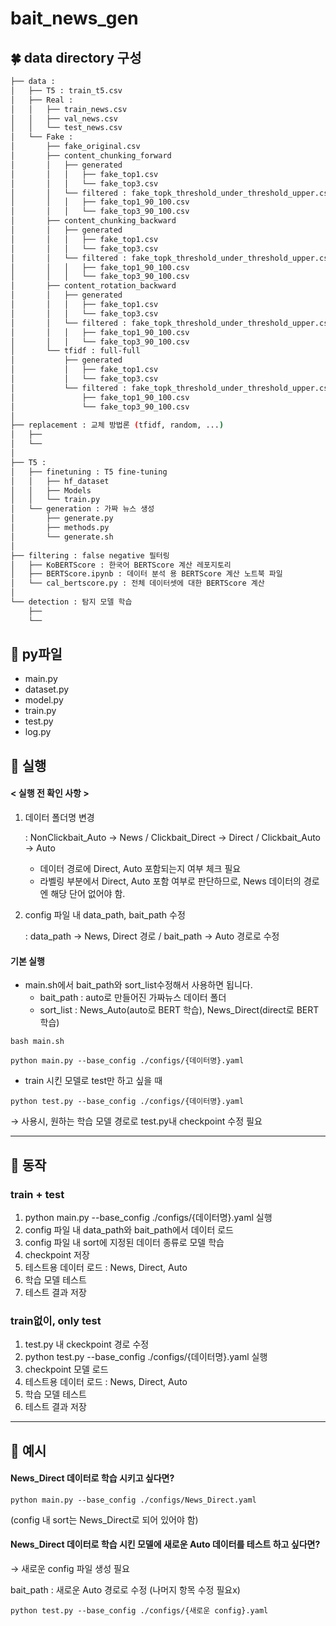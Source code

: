 # bait_news_gen

## 🍀 data directory 구성
```bash
├── data : 
│   ├── T5 : train_t5.csv
│   ├── Real :
│   │   ├── train_news.csv
│   │   ├── val_news.csv
│   │   └── test_news.csv
│   └── Fake :
│       ├── fake_original.csv 
│       ├── content_chunking_forward
│       │   ├── generated
│       │   │   ├── fake_top1.csv
│       │   │   └── fake_top3.csv
│       │   └── filtered : fake_topk_threshold_under_threshold_upper.csv
│       │   │   ├── fake_top1_90_100.csv
│       │   │   └── fake_top3_90_100.csv
│       ├── content_chunking_backward
│       │   ├── generated
│       │   │   ├── fake_top1.csv
│       │   │   └── fake_top3.csv
│       │   └── filtered : fake_topk_threshold_under_threshold_upper.csv
│       │   │   ├── fake_top1_90_100.csv
│       │   │   └── fake_top3_90_100.csv
│       ├── content_rotation_backward
│       │   ├── generated
│       │   │   ├── fake_top1.csv
│       │   │   └── fake_top3.csv
│       │   └── filtered : fake_topk_threshold_under_threshold_upper.csv
│       │   │   ├── fake_top1_90_100.csv
│       │   │   └── fake_top3_90_100.csv
│       └── tfidf : full-full
│           ├── generated
│           │   ├── fake_top1.csv
│           │   └── fake_top3.csv
│           └── filtered : fake_topk_threshold_under_threshold_upper.csv
│               ├── fake_top1_90_100.csv
│               └── fake_top3_90_100.csv
│
├── replacement : 교체 방법론 (tfidf, random, ...)
│   ├── 
│   └──
│ 
├── T5 :
│   ├── finetuning : T5 fine-tuning
│   │   ├── hf_dataset  
│   │   ├── Models  
│   │   └── train.py
│   └── generation : 가짜 뉴스 생성
│       ├── generate.py  
│       ├── methods.py  
│       └── generate.sh
│
├── filtering : false negative 필터링
│   ├── KoBERTScore : 한국어 BERTScore 계산 레포지토리
│   ├── BERTScore.ipynb : 데이터 분석 용 BERTScore 계산 노트북 파일
│   └── cal_bertscore.py : 전체 데이터셋에 대한 BERTScore 계산 
│
└── detection : 탐지 모델 학습
    ├── 
    └──
```

## 💚 py파일
- main.py
- dataset.py
- model.py
- train.py
- test.py
- log.py


## 🔫 실행

#### < 실행 전 확인 사항 >
1.  데이터 폴더명 변경

    : NonClickbait_Auto → News / Clickbait_Direct → Direct / Clickbait_Auto → Auto

    - 데이터 경로에 Direct, Auto 포함되는지 여부 체크 필요
    - 라벨링 부분에서 Direct, Auto 포함 여부로 판단하므로, News 데이터의 경로엔 해당 단어 없어야 함.

2. config 파일 내 data_path, bait_path 수정
    
    : data_path → News, Direct 경로 / bait_path → Auto 경로로 수정




#### 기본 실행
- main.sh에서 bait_path와 sort_list수정해서 사용하면 됩니다.
    - bait_path : auto로 만들어진 가짜뉴스 데이터 폴더
    - sort_list : News_Auto(auto로 BERT 학습), News_Direct(direct로 BERT 학습)
```
bash main.sh
```

```
python main.py --base_config ./configs/{데이터명}.yaml
```

- train 시킨 모델로 test만 하고 싶을 때

```
python test.py --base_config ./configs/{데이터명}.yaml
```
 → 사용시, 원하는 학습 모델 경로로 test.py내 checkpoint 수정 필요

---------------

## 🍈 동작
### train + test
1. python main.py --base_config ./configs/{데이터명}.yaml 실행
2. config 파일 내 data_path와 bait_path에서 데이터 로드
3. config 파일 내 sort에 지정된 데이터 종류로 모델 학습
4. checkpoint 저장
5. 테스트용 데이터 로드 : News, Direct, Auto
6. 학습 모델 테스트
7. 테스트 결과 저장


### train없이, only test
1. test.py 내 ckeckpoint 경로 수정
2. python test.py --base_config ./configs/{데이터명}.yaml 실행
3. checkpoint 모델 로드
4. 테스트용 데이터 로드 : News, Direct, Auto 
5. 학습 모델 테스트
6. 테스트 결과 저장


---------------
## 🍏 예시

#### News_Direct 데이터로 학습 시키고 싶다면?
```
python main.py --base_config ./configs/News_Direct.yaml
```
(config 내 sort는 News_Direct로 되어 있어야 함)


#### News_Direct 데이터로 학습 시킨 모델에 새로운 Auto 데이터를 테스트 하고 싶다면?
→ 새로운 config 파일 생성 필요

bait_path : 새로운 Auto 경로로 수정 (나머지 항목 수정 필요x)
```
python test.py --base_config ./configs/{새로운 config}.yaml
```

